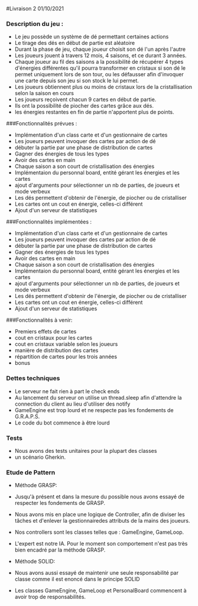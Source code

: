 
#Livraison 2 01/10/2021

### Description du jeu :

- Le jeu possède un système de dé  permettant certaines actions
- Le tirage des dés en début de partie est aléatoire
- Durant la phase de jeu, chaque joueur choisit son dé l'un après l'autre
- Les joueurs jouent à travers 12 mois, 4 saisons, et ce durant 3 années.
- Chaque joueur au fil des saisons a la possibilité de récupérer 4 types d'énergies différentes qu'il pourra transformer en cristaux si son dé le permet uniquement lors de son tour, ou les défausser afin d'invoquer une carte depuis son jeu si son stock le lui permet.
- Les joueurs obtiennent plus ou moins de cristaux lors de la cristallisation selon la saison en cours
- Les joueurs reçoivent chacun 9 cartes en début de partie.
- Ils ont la possibilité de piocher des cartes grâce aux dés.
- les énergies restantes en fin de partie n'apportent plus de points.

###Fonctionnalités prévues :

- Implémentation d'un class carte et d'un gestionnaire de cartes
- Les joueurs peuvent invoquer des cartes par action de dé
- débuter la partie par une phase de distribution de cartes
- Gagner des énergies de tous les types
- Avoir des cartes en main
- Chaque saison a son court de cristallisation des énergies
- Implémentaion du personnal board, entité gérant les énergies et les cartes
- ajout d'arguments pour sélectionner un nb de parties, de joueurs et mode verbeux
- Les dés permettent d'obtenir de l'énergie, de piocher ou de cristalliser
- Les cartes ont un cout en énergie, celles-ci différent
- Ajout d'un serveur de statistiques


###Fonctionnalités implémentées :

- Implémentation d'un class carte et d'un gestionnaire de cartes
- Les joueurs peuvent invoquer des cartes par action de dé
- débuter la partie par une phase de distribution de cartes
- Gagner des énergies de tous les types
- Avoir des cartes en main
- Chaque saison a son court de cristallisation des énergies
- Implémentaion du personnal board, entité gérant les énergies et les cartes
- ajout d'arguments pour sélectionner un nb de parties, de joueurs et mode verbeux
- Les dés permettent d'obtenir de l'énergie, de piocher ou de cristalliser
- Les cartes ont un cout en énergie, celles-ci différent
- Ajout d'un serveur de statistiques



###Fonctionnalités à venir:

- Premiers effets de cartes
- cout en cristaux pour les cartes
- cout en cristaux variable selon les joueurs
- manière de distribution des cartes
- répartition de cartes pour les trois années
- bonus

### Dettes techniques

 - Le serveur ne fait rien à part le check ends
 - Au lancement du serveur on utilise un thread.sleep afin d'attendre la connection du client au lieu d'utiliser des notify
 - GameEngine est trop lourd et ne respecte pas les fondements de G.R.A.P.S.
 - Le code du bot commence à être lourd



### Tests

 - Nous avons des tests unitaires pour la plupart des classes
 - un scénario Gherkin.

### Etude de Pattern
 - Méthode GRASP:

 - Jusqu'à présent et dans la mesure du possible nous avons essayé de respecter les fondements de GRASP.
 - Nous avons mis en place une logique de Controller, afin de diviser les tâches et d'enlever la gestionnairedes attributs de la mains des joueurs.
 - Nos controllers sont les classes telles que : GameEngine, GameLoop.
 - L'expert est notre IA. Pour le moment son comportement n'est pas très bien encadré par la méthode GRASP.

 - Méthode SOLID:

 - Nous avons aussi essayé de maintenir une seule responsabilité par classe comme il est enoncé dans le principe SOLID
 - Les classes GameEngine, GameLoop et PersonalBoard commencent à avoir trop de responsabilités.
